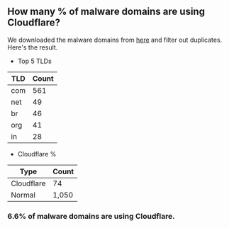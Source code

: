 ## How many % of malware domains are using Cloudflare?


We downloaded the malware domains from [here](https://urlhaus.abuse.ch) and filter out duplicates.
Here's the result.


[//]: # (start replacement)


- Top 5 TLDs

| TLD | Count |
| --- | --- |
| com | 561 |
| net | 49 |
| br | 46 |
| org | 41 |
| in | 28 |


- Cloudflare %

| Type | Count |
| --- | --- |
| Cloudflare | 74 |
| Normal | 1,050 |


### 6.6% of malware domains are using Cloudflare.